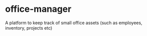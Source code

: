 # office-manager
A platform to keep track of small office assets (such as employees, inventory, projects etc)
